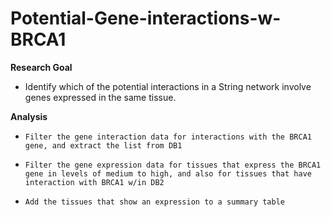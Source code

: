 # Potential-Gene-interactions-w-BRCA1

**Research Goal**
- Identify which of the potential interactions in a String network involve genes expressed in the same tissue.

**Analysis**
 
*     Filter the gene interaction data for interactions with the BRCA1 gene, and extract the list from DB1
*     Filter the gene expression data for tissues that express the BRCA1 gene in levels of medium to high, and also for tissues that have interaction with BRCA1 w/in DB2
*     Add the tissues that show an expression to a summary table
